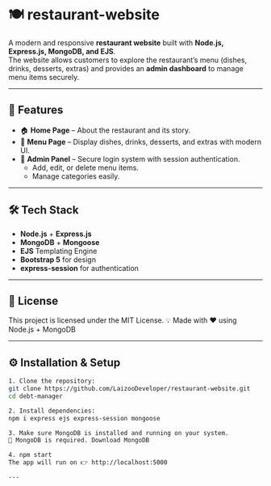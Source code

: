 # 🍽️ restaurant-website

A modern and responsive **restaurant website** built with **Node.js, Express.js, MongoDB, and EJS**.  
The website allows customers to explore the restaurant’s menu (dishes, drinks, desserts, extras) and provides an **admin dashboard** to manage menu items securely.


---

## 🚀 Features
- 🏠 **Home Page** – About the restaurant and its story.  
- 📖 **Menu Page** – Display dishes, drinks, desserts, and extras with modern UI.  
- 🔑 **Admin Panel** – Secure login system with session authentication.  
  - Add, edit, or delete menu items.  
  - Manage categories easily.  

---

## 🛠️ Tech Stack
- **Node.js** + **Express.js**
- **MongoDB** + **Mongoose**
- **EJS** Templating Engine
- **Bootstrap 5** for design
- **express-session** for authentication

---


## 📄 License

This project is licensed under the MIT License.
💡 Made with ❤️ using Node.js + MongoDB

---

## ⚙️ Installation & Setup

```bash
1. Clone the repository:
git clone https://github.com/LaizooDeveloper/restaurant-website.git
cd debt-manager

2. Install dependencies:
npm i express ejs express-session mongoose

3. Make sure MongoDB is installed and running on your system.
📌 MongoDB is required. Download MongoDB

4. npm start
The app will run on 👉 http://localhost:5000

---